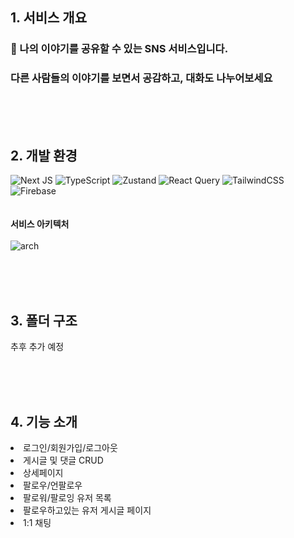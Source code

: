 ## 1. 서비스 개요
### 📖 나의 이야기를 공유할 수 있는 SNS 서비스입니다.
### 다른 사람들의 이야기를 보면서 공감하고, 대화도 나누어보세요

<br />
<br />
<br />

## 2. 개발 환경
![Next JS](https://img.shields.io/badge/Next.js-black?style=for-the-badge&logo=next.js&logoColor=white)
![TypeScript](https://img.shields.io/badge/typescript-%23007ACC.svg?style=for-the-badge&logo=typescript&logoColor=white)
![Zustand](https://img.shields.io/badge/-Zustand-%23C04392?style=for-the-badge&logo&logoColor=white)
![React Query](https://img.shields.io/badge/-React%20Query-FF4154?style=for-the-badge&logo=react%20query&logoColor=white)
![TailwindCSS](https://img.shields.io/badge/tailwindcss-%2338B2AC.svg?style=for-the-badge&logo=tailwind-css&logoColor=white)
![Firebase](https://img.shields.io/badge/firebase-a08021?style=for-the-badge&logo=firebase&logoColor=white)
<br />
<br />
<br />
<strong>서비스 아키텍처</strong>
<br />
<br />
![arch](https://github.com/user-attachments/assets/c5856032-ec69-44c2-8e2a-07d18ba48c4c)

<br />
<br />
<br />

## 3. 폴더 구조
추후 추가 예정

<br />
<br />
<br />

## 4. 기능 소개
<li>로그인/회원가입/로그아웃</li>
<li>게시글 및 댓글 CRUD</li>
<li>상세페이지</li>
<li>팔로우/언팔로우</li>
<li>팔로워/팔로잉 유저 목록</li>
<li>팔로우하고있는 유저 게시글 페이지</li>
<li>1:1 채팅</li>

